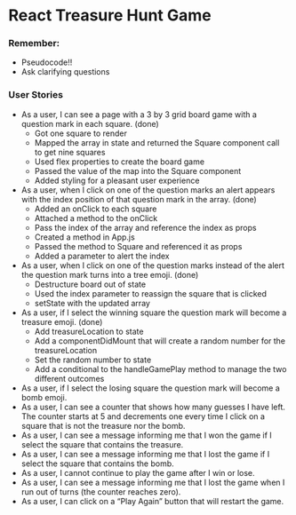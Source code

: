 # React Treasure Hunt Game

### Remember:
- Pseudocode!!
- Ask clarifying questions

### User Stories
- As a user, I can see a page with a 3 by 3 grid board game with a question mark in each square. (done)
  - Got one square to render
  - Mapped the array in state and returned the Square component call to get nine squares
  - Used flex properties to create the board game
  - Passed the value of the map into the Square component
  - Added styling for a pleasant user experience
- As a user, when I click on one of the question marks an alert appears with the index position of that question mark in the array. (done)
  - Added an onClick to each square
  - Attached a method to the onClick
  - Pass the index of the array and reference the index as props
  - Created a method in App.js
  - Passed the method to Square and referenced it as props
  - Added a parameter to alert the index
- As a user, when I click on one of the question marks instead of the alert the question mark turns into a tree emoji. (done)
  - Destructure board out of state
  - Used the index parameter to reassign the square that is clicked
  - setState with the updated array
- As a user, if I select the winning square the question mark will become a treasure emoji. (done)
  - Add treasureLocation to state
  - Add a componentDidMount that will create a random number for the treasureLocation
  - Set the random number to state
  - Add a conditional to the handleGamePlay method to manage the two different outcomes
- As a user, if I select the losing square the question mark will become a bomb emoji.
- As a user, I can see a counter that shows how many guesses I have left. The counter starts at 5 and decrements one every time I click on a square that is not the treasure nor the bomb.
- As a user, I can see a message informing me that I won the game if I select the square that contains the treasure.
- As a user, I can see a message informing me that I lost the game if I select the square that contains the bomb.
- As a user, I cannot continue to play the game after I win or lose.
- As a user, I can see a message informing me that I lost the game when I run out of turns (the counter reaches zero).
- As a user, I can click on a “Play Again” button that will restart the game.
